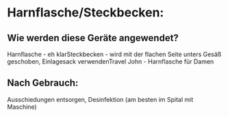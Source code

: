 # Harnflasche/Steckbecken:
## Wie werden diese Geräte angewendet?
Harnflasche - eh klarSteckbecken - wird mit der flachen Seite unters Gesäß geschoben, Einlagesack verwendenTravel John - Harnflasche für Damen
## Nach Gebrauch:
Ausschiedungen entsorgen, Desinfektion (am besten im Spital mit Maschine)